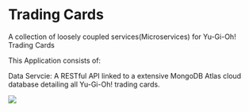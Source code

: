 # Trading Cards
A collection of loosely coupled services(Microservices) for Yu-Gi-Oh! Trading Cards

This Application consists of:

Data Servcie: A RESTful API linked to a extensive MongoDB Atlas cloud database detailing all Yu-Gi-Oh! trading cards.

![](yugioh-deck-demo.gif)